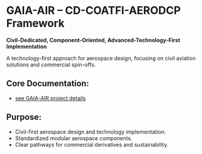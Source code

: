 # GAIA-AIR – CD-COATFI-AERODCP Framework

**Civil-Dedicated, Component-Oriented, Advanced-Technology-First Implementation**

A technology-first approach for aerospace design, focusing on civil aviation solutions and commercial spin-offs.

## Core Documentation:
- [see GAIA-AIR project details](https://github.com/Robbbo-T/Robbbo-T/blob/main/GAIA-AIR/CD-COATFI-AERODCP.md)

## Purpose:
- Civil-first aerospace design and technology implementation.
- Standardized modular aerospace components.
- Clear pathways for commercial derivatives and sustainability.


